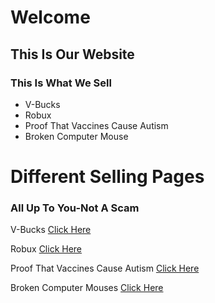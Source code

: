 <html>
<head>
  <h1>Welcome</h1>
  <meta charset="utf-8"/>
  <link rel="stylesheet" type="text/css" href="main.css">
</head>
<body>
  <div class="container">
    <div class="nav">
      <h2>This Is Our Website</h2>
      <h3>This Is What We Sell</h3>
      <ul>
        <li>V-Bucks</li>
        <li>Robux</li>
        <li>Proof That Vaccines Cause Autism</li>
        <li>Broken Computer Mouse</li>
      </ul>
    </div>
    <div class="main">
      <h1>Different Selling Pages</h1>
      <h3>All Up To You-Not A Scam</h3>
      <p>V-Bucks <a href="https://linson132.github.io/Page-2/">Click Here</a> </p>
      <p>Robux <a href="https://linson132.github.io/Page-3/">Click Here</a> </P>
    <p>Proof That Vaccines Cause Autism <a href="">Click Here</a> </p>
    <p>Broken Computer Mouses <a href="">Click Here</a> </p>
     
      
  
  </div>


